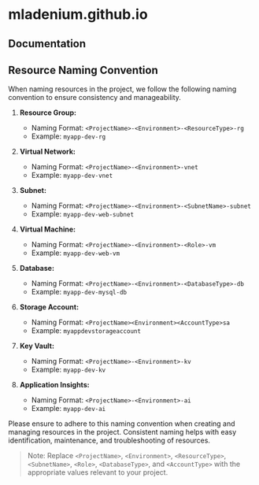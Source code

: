 # mladenium.github.io

## Documentation

## Resource Naming Convention

When naming resources in the project, we follow the following naming convention to ensure consistency and manageability.

1. **Resource Group:**
   - Naming Format: `<ProjectName>-<Environment>-<ResourceType>-rg`
   - Example: `myapp-dev-rg`

2. **Virtual Network:**
   - Naming Format: `<ProjectName>-<Environment>-vnet`
   - Example: `myapp-dev-vnet`

3. **Subnet:**
   - Naming Format: `<ProjectName>-<Environment>-<SubnetName>-subnet`
   - Example: `myapp-dev-web-subnet`

4. **Virtual Machine:**
   - Naming Format: `<ProjectName>-<Environment>-<Role>-vm`
   - Example: `myapp-dev-web-vm`

5. **Database:**
   - Naming Format: `<ProjectName>-<Environment>-<DatabaseType>-db`
   - Example: `myapp-dev-mysql-db`

6. **Storage Account:**
   - Naming Format: `<ProjectName><Environment><AccountType>sa`
   - Example: `myappdevstorageaccount`

7. **Key Vault:**
   - Naming Format: `<ProjectName>-<Environment>-kv`
   - Example: `myapp-dev-kv`

8. **Application Insights:**
   - Naming Format: `<ProjectName>-<Environment>-ai`
   - Example: `myapp-dev-ai`

Please ensure to adhere to this naming convention when creating and managing resources in the project. Consistent naming helps with easy identification, maintenance, and troubleshooting of resources.

> Note: Replace `<ProjectName>`, `<Environment>`, `<ResourceType>`, `<SubnetName>`, `<Role>`, `<DatabaseType>`, and `<AccountType>` with the appropriate values relevant to your project.

